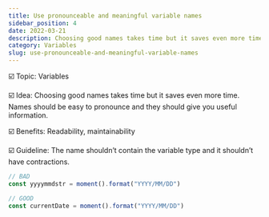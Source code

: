 ```yaml
---
title: Use pronounceable and meaningful variable names
sidebar_position: 4
date: 2022-03-21
description: Choosing good names takes time but it saves even more time. Names should be easy to pronounce and they should give you useful information.
category: Variables
slug: use-pronounceable-and-meaningful-variable-names
---
```


☑️ Topic: Variables

☑️ Idea: Choosing good names takes time but it saves even more time. Names should be easy to pronounce and they should give you useful information.

☑️ Benefits: Readability, maintainability

☑️ Guideline: The name shouldn’t contain the variable type and it shouldn’t have contractions.

```javascript
// BAD
const yyyymmdstr = moment().format("YYYY/MM/DD")

// GOOD
const currentDate = moment().format("YYYY/MM/DD")
```
